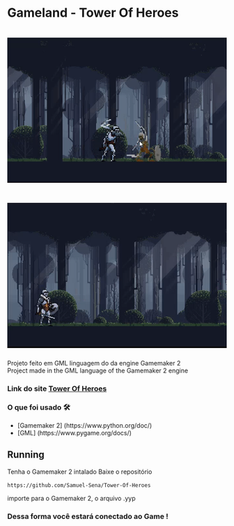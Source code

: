 # Gameland - Tower Of Heroes

<h1 align="center"> <img src="Tower-Of-Heroes-Run/sprites/stand-01.png" width="600px"/>  </h1>
<h1 align="center"> <img src="Tower-Of-Heroes-Run/sprites/stand-02.png" width="600px"/>  </h1>
<p>Projeto feito em GML linguagem do da engine Gamemaker 2<br>
Project made in the GML language of the Gamemaker 2 engine</p>

### Link do site [Tower Of Heroes](https://github.com/Samuel-Sena/Tower-Of-Heroes)

 <h3> O que foi usado 🛠 </h3>
 <ul>
  <li> [Gamemaker 2] (https://www.python.org/doc/) </li>	
  <li> [GML] (https://www.pygame.org/docs/) </li>
 </ul>

## Running
Tenha o Gamemaker 2 intalado
Baixe o repositório
~~~
https://github.com/Samuel-Sena/Tower-Of-Heroes
~~~
importe para o Gamemaker 2, o arquivo .yyp 

### Dessa forma você estará conectado ao Game !
